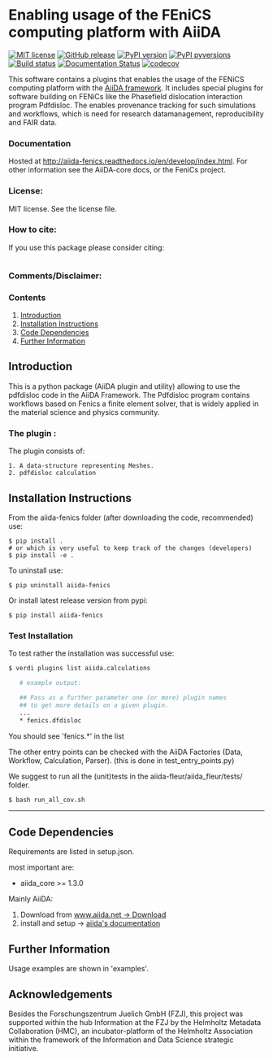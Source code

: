 # Enabling usage of the FEniCS computing platform with AiiDA

[![MIT license](https://img.shields.io/badge/license-MIT-blue.svg)](LICENSE)
[![GitHub release](https://img.shields.io/github/release/Materials-Data-Science-and-Informatics/aiida-fenics.svg)](https://github.com/Materials-Data-Science-and-Informatics/aiida-fenics/releases)
[![PyPI version](https://badge.fury.io/py/aiida-fenics.svg)](https://badge.fury.io/py/aiida-fenics)
[![PyPI pyversions](https://img.shields.io/pypi/pyversions/aiida-fenics.svg)](https://pypi.python.org/pypi/aiida-fenics)
[![Build status](https://github.com/Materials-Data-Science-and-Informatics/aiida-fenics/workflows/aiida-fenics/badge.svg?branch=develop&event=push)](https://github.com/Materials-Data-Science-and-Informatics/aiida-fenics/actions)
[![Documentation Status](https://readthedocs.org/projects/aiida-fenics/badge/?version=develop)](https://aiida-fenics.readthedocs.io/en/develop/?badge=develop)
[![codecov](https://codecov.io/gh/Materials-Data-Science-and-Informatics/aiida-fenics/branch/develop/graph/badge.svg)](https://codecov.io/gh/Materials-Data-Science-and-Informatics/aiida-fenics)


This software contains a plugins that enables the usage of the FENiCS computing platform with the [AiiDA framework](http://www.aiida.net). It includes special plugins for software building on FENiCs like the Phasefield dislocation interaction program Pdfdisloc. The enables provenance tracking for such simulations and workflows, which is need for research datamanagement, reproducibility and FAIR data.

### Documentation

Hosted at http://aiida-fenics.readthedocs.io/en/develop/index.html.
For other information see the AiiDA-core docs, or the FeniCs project.

### License:

MIT license.
See the license file.

### How to cite:
If you use this package please consider citing:
```
```


### Comments/Disclaimer:


### Contents

1. [Introduction](#Introduction)
2. [Installation Instructions](#Installation)
3. [Code Dependencies](#Dependencies)
4. [Further Information](#FurtherInfo)

## Introduction <a name="Introduction"></a>

This is a python package (AiiDA plugin and utility)
allowing to use the pdfdisloc code in the AiiDA Framework.
The Pdfdisloc program contains workflows based on Fenics a finite element solver,
that is widely applied in the material science and physics community.

### The plugin :

The plugin consists of:

    1. A data-structure representing Meshes.
    2. pdfdisloc calculation


## Installation Instructions <a name="Installation"></a>

From the aiida-fenics folder (after downloading the code, recommended) use:

    $ pip install .
    # or which is very useful to keep track of the changes (developers)
    $ pip install -e .

To uninstall use:

    $ pip uninstall aiida-fenics

Or install latest release version from pypi:

    $ pip install aiida-fenics

### Test Installation
To test rather the installation was successful use:
```bash
$ verdi plugins list aiida.calculations
```
```bash
   # example output:

   ## Pass as a further parameter one (or more) plugin names
   ## to get more details on a given plugin.
   ...
   * fenics.dfdisloc
```
You should see 'fenics.*' in the list

The other entry points can be checked with the AiiDA Factories (Data, Workflow, Calculation, Parser).
(this is done in test_entry_points.py)

We suggest to run all the (unit)tests in the aiida-fleur/aiida_fleur/tests/ folder.

    $ bash run_all_cov.sh

___

## Code Dependencies <a name="Dependencies"></a>

Requirements are listed in setup.json.

most important are:

* aiida_core >= 1.3.0

Mainly AiiDA:

1. Download from [www.aiida.net -> Download](www.aiida.net)
2. install and setup -> [aiida's documentation](http://aiida-core.readthedocs.org/en/stable)


## Further Information <a name="FurtherInfo"></a>

Usage examples are shown in 'examples'.


## Acknowledgements

Besides the Forschungszentrum Juelich GmbH (FZJ), this project was supported within the hub Information at the FZJ by the Helmholtz Metadata Collaboration (HMC), an incubator-platform of the Helmholtz Association within the framework of the Information and Data Science strategic initiative.
